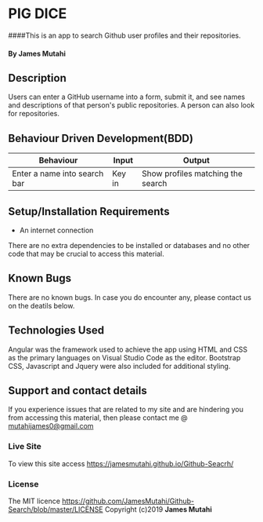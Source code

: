 # PIG DICE

####This is an app to search Github user profiles and their repositories.

#### By **James Mutahi**

## Description

Users can enter a GitHub username into a form, submit it, and see names and descriptions of that person's public repositories. A person can also look for repositories.

## Behaviour Driven Development(BDD)

| Behaviour                    | Input  | Output                            |
| ---------------------------- | ------ | --------------------------------- |
| Enter a name into search bar | Key in | Show profiles matching the search |

## Setup/Installation Requirements

- An internet connection

There are no extra dependencies to be installed or databases and no other code that may be crucial to access this material.

## Known Bugs

There are no known bugs. In case you do encounter any, please contact us on the deatils below.

## Technologies Used

Angular was the framework used to achieve the app using HTML and CSS as the primary languages on Visual Studio Code as the editor. Bootstrap CSS, Javascript and Jquery were also included for additional styling.

## Support and contact details

If you experience issues that are related to my site and are hindering you from accessing this material, then please contact me @ mutahijames0@gmail.com

### Live Site

To view this site access https://jamesmutahi.github.io/Github-Seacrh/

### License

The MIT licence
https://github.com/JamesMutahi/Github-Search/blob/master/LICENSE
Copyright (c)2019
**James Mutahi**
